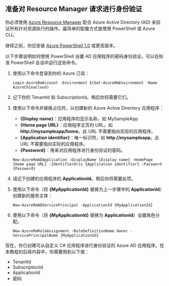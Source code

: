 ## 准备对 Resource Manager 请求进行身份验证

你必须使用 [Azure Resource Manager][lnk-authenticate-arm] 配合 Azure Active Directory (AD) 来验证所有针对资源执行的操作。最简单的配置方式是使用 PowerShell 或 Azure CLI。

继续之前，你应安装 [Azure PowerShell 1.0][lnk-powershell-install] 或更高版本。

以下步骤说明如何使用 PowerShell 设置 AD 应用程序的密码身份验证。可以在标准 PowerShell 会话中运行这些命令。

1. 使用以下命令登录到你的 Azure 订阅：

    ```
    Login-AzureRmAccount -Environment $(Get-AzureRmEnvironment -Name AzureChinaCloud)
    ```

2. 记下你的 TenantId 和 SubscriptionId。稍后你将需要它们。

3. 使用以下命令并替换占位符，以创建新的 Azure Active Directory 应用程序：

    - **{Display name}**：应用程序的显示名称，如 MySampleApp
    - **{Home page URL}**：应用程序主页的 URL，如 **http://mysampleapp/home**。此 URL 不需要指向实际的应用程序。
    - **{Application identifier}**：唯一标识符，如 **http://mysampleapp**。此 URL 不需要指向实际的应用程序。
    - **{Password}**：用来对应用程序进行身份验证的密码。

    ```
    New-AzureRmADApplication -DisplayName {Display name} -HomePage {Home page URL} -IdentifierUris {Application identifier} -Password {Password}
    ```

4. 请记下创建的应用程序的 **ApplicationId**。稍后你将需要此项。

5. 使用以下命令（将 **{MyApplicationId}** 替换为上一步骤中的 **ApplicationId**）创建新的服务主体：

    ```
    New-AzureRmADServicePrincipal -ApplicationId {MyApplicationId}
    ```

6. 使用以下命令（将 **{MyApplicationId}** 替换为 **ApplicationId**）设置角色分配。

    ```
    New-AzureRmRoleAssignment -RoleDefinitionName Owner -ServicePrincipalName {MyApplicationId}
    ```

现在，你已创建可从自定义 C# 应用程序进行身份验证的 Azure AD 应用程序。在本教程的后续内容中，你需要用到以下值：

- TenantId
- SubscriptionId
- ApplicationId
- 密码

[lnk-authenticate-arm]: https://msdn.microsoft.com/zh-cn/library/azure/dn790557.aspx
[lnk-powershell-install]: ../articles/powershell-install-configure.md

<!---HONumber=Mooncake_0321_2016-->